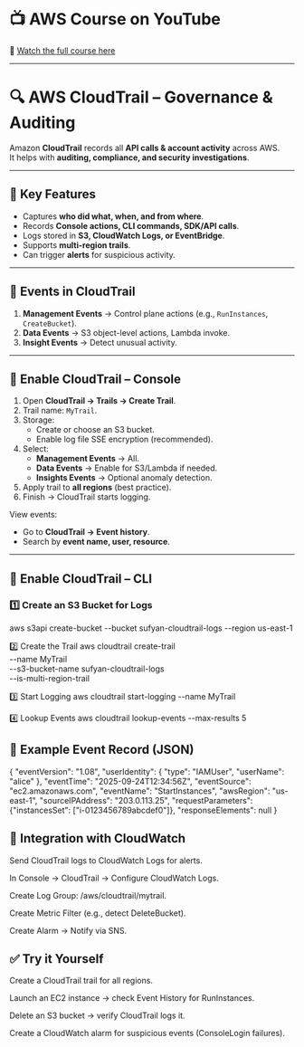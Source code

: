 # 📺 AWS Course on YouTube  
🎥 [Watch the full course here](https://youtu.be/R6yysJg_rKE?list=PLJB9b1bbB85EabGxfihssYhe46dZRHXfn)

---

# 🔍 AWS CloudTrail – Governance & Auditing

Amazon **CloudTrail** records all **API calls & account activity** across AWS.  
It helps with **auditing, compliance, and security investigations**.

---

## 📌 Key Features

- Captures **who did what, when, and from where**.  
- Records **Console actions, CLI commands, SDK/API calls**.  
- Logs stored in **S3, CloudWatch Logs, or EventBridge**.  
- Supports **multi-region trails**.  
- Can trigger **alerts** for suspicious activity.  

---

## 📌 Events in CloudTrail

1. **Management Events** → Control plane actions (e.g., `RunInstances`, `CreateBucket`).  
2. **Data Events** → S3 object-level actions, Lambda invoke.  
3. **Insight Events** → Detect unusual activity.  

---

## 🚀 Enable CloudTrail – Console

1. Open **CloudTrail → Trails → Create Trail**.  
2. Trail name: `MyTrail`.  
3. Storage:
   - Create or choose an S3 bucket.  
   - Enable log file SSE encryption (recommended).  
4. Select:
   - **Management Events** → All.  
   - **Data Events** → Enable for S3/Lambda if needed.  
   - **Insights Events** → Optional anomaly detection.  
5. Apply trail to **all regions** (best practice).  
6. Finish → CloudTrail starts logging.  

View events:  
- Go to **CloudTrail → Event history**.  
- Search by **event name, user, resource**.  

---

## 🚀 Enable CloudTrail – CLI

### 1️⃣ Create an S3 Bucket for Logs

aws s3api create-bucket --bucket sufyan-cloudtrail-logs --region us-east-1

2️⃣ Create the Trail
aws cloudtrail create-trail \
  --name MyTrail \
  --s3-bucket-name sufyan-cloudtrail-logs \
  --is-multi-region-trail

3️⃣ Start Logging
aws cloudtrail start-logging --name MyTrail

4️⃣ Lookup Events
aws cloudtrail lookup-events --max-results 5

## 📌 Example Event Record (JSON)
{
  "eventVersion": "1.08",
  "userIdentity": {
    "type": "IAMUser",
    "userName": "alice"
  },
  "eventTime": "2025-09-24T12:34:56Z",
  "eventSource": "ec2.amazonaws.com",
  "eventName": "StartInstances",
  "awsRegion": "us-east-1",
  "sourceIPAddress": "203.0.113.25",
  "requestParameters": {"instancesSet": ["i-0123456789abcdef0"]},
  "responseElements": null
}

## 📌 Integration with CloudWatch

Send CloudTrail logs to CloudWatch Logs for alerts.

In Console → CloudTrail → Configure CloudWatch Logs.

Create Log Group: /aws/cloudtrail/mytrail.

Create Metric Filter (e.g., detect DeleteBucket).

Create Alarm → Notify via SNS.

## ✅ Try it Yourself

Create a CloudTrail trail for all regions.

Launch an EC2 instance → check Event History for RunInstances.

Delete an S3 bucket → verify CloudTrail logs it.

Create a CloudWatch alarm for suspicious events (ConsoleLogin failures).